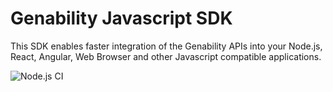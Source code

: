 # Genability Javascript SDK

This SDK enables faster integration of the Genability APIs into your Node.js, React, Angular, Web Browser and other Javascript compatible applications.

![Node.js CI](https://github.com/Genability/genability-js/workflows/Node.js%20CI/badge.svg)
